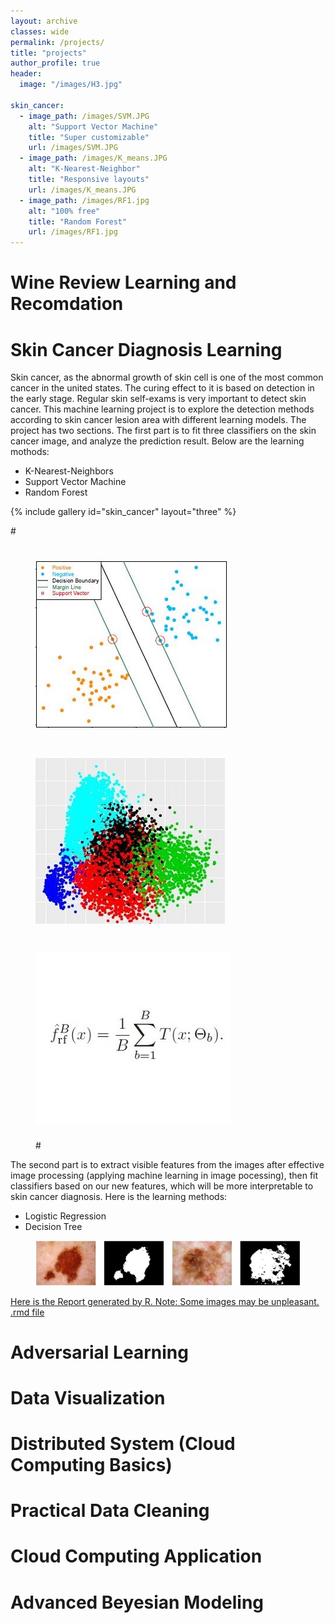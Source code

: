 ```yaml
---
layout: archive
classes: wide
permalink: /projects/
title: "projects"
author_profile: true
header:
  image: "/images/H3.jpg"	

skin_cancer:
  - image_path: /images/SVM.JPG
    alt: "Support Vector Machine"
    title: "Super customizable"
    url: /images/SVM.JPG
  - image_path: /images/K_means.JPG
    alt: "K-Nearest-Neighbor"
    title: "Responsive layouts"
    url: /images/K_means.JPG
  - image_path: /images/RF1.jpg
    alt: "100% free"
    title: "Random Forest"
    url: /images/RF1.jpg
---
```




# Wine Review Learning and Recomdation



# Skin Cancer Diagnosis Learning

Skin cancer, as the abnormal growth of skin cell is one of the most common cancer in the united states. The curing effect to
it is based on detection in the early stage. Regular skin self-exams is very important to detect skin cancer. This machine learning project is to explore the detection methods according to skin cancer lesion area with different learning models. The project has two sections. The first part is to fit three classifiers on the skin cancer image, and analyze the prediction result. Below are the learning mothods:  

- K-Nearest-Neighbors
- Support Vector Machine
- Random Forest

{% include gallery id="skin_cancer" layout="three" %}

#<figure class="three">
#    <a href="/images/SVM.JPG"><img src="/images/SVM.JPG"></a>
#    <a href="/images/K_means.JPG"><img src="/images/K_means.JPG"></a> 
#    <a href="/images/RF1.jpg"><img src="/images/RF1.jpg"></a>   
#</figure>

The second part is to extract visible features from the images after effective image processing (applying machine learning in image pocessing), then fit classifiers based on our new features, which will be more interpretable to skin cancer diagnosis. Here is the learning methods:

- Logistic Regression
- Decision Tree

<figure>
    <a href="/images/ImageProcessing1.jpg"><img src="/images/ImageProcessing1.jpg"></a>
</figure>


[Here is the Report generated by R. Note: Some images may be unpleasant.](https://drive.google.com/file/d/1yZrh0ZR8NWFlz5fXWPxLllwuMYU7XOZm/view?usp=sharing)
[.rmd file](https://drive.google.com/file/d/1-K-sLj7PdQRG9mV4BfWw3Bt1JSgzy_xZ/view?usp=sharing)


# Adversarial Learning


# Data Visualization

# Distributed System (Cloud Computing Basics)

# Practical Data Cleaning

# Cloud Computing Application

# Advanced Beyesian Modeling

